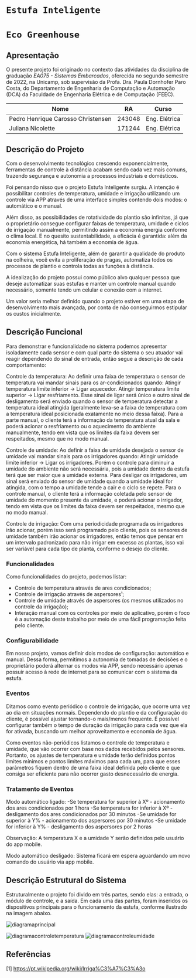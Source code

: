# `Estufa Inteligente`
# `Eco Greenhouse`

## Apresentação

O presente projeto foi originado no contexto das atividades da disciplina de graduação *EA075 - Sistemas Embarcados*, 
oferecida no segundo semestre de 2022, na Unicamp, sob supervisão da Profa. Dra. Paula Dornhofer Paro Costa, do Departamento de Engenharia de Computação e Automação (DCA) da Faculdade de Engenharia Elétrica e de Computação (FEEC).

|Nome  | RA | Curso|
|--|--|--|
| Pedro Henrique Carosso Christensen  | 243048  | Eng. Elétrica|
| Juliana Nicolette  | 171244  | Eng. Elétrica|


## Descrição do Projeto
Com o desenvolvimento tecnológico crescendo exponencialmente, ferramentas de controle à distância acabam sendo cada vez mais comuns, trazendo segurança e autonomia a processos industriais e domésticos.

Foi pensando nisso que o projeto Estufa Inteligente surgiu. A intenção é possibilitar controles de temperatura, umidade e irrigação utilizando um controle via APP através de uma interface simples contendo dois modos: o automático e o manual.

Além disso, as possibilidades de rotatividade do plantio são infinitas, já que o proprietário consegue configurar faixas de temperatura, umidade e ciclos de irrigação manualmente, permitindo assim a economia energia conforme o clima local. E no quesito sustentabilidade, a eficácia é garantida: além da economia energética, há também a economia de água.

Com o sistema Estufa Inteligente, além de garantir a qualidade do produto na colheira, você evita a proliferação de pragas, automatiza todos os processos de plantio e controla todas as funções à distância.

A idealização do projeto possui como público alvo qualquer pessoa que deseje automatizar suas estufas e manter um controle manual quando necessário, somente tendo um celular e conexão com a internet.

Um valor seria melhor definido quando o projeto estiver em uma etapa de desenvolvimento mais avançada, por conta de não conseguirmos estipular os custos inicialmente. 

## Descrição Funcional
Para demonstrar e funcionalidade no sistema podemos apresentar isoladamente cada sensor e com qual parte do sistema o seu atuador vai reagir dependendo do sinal de entrada, então segue a descrição de cada comportamento:

Controle da temperatura: Ao definir uma faixa de temperatura o sensor de temperatura vai mandar sinais para os ar-condicionados quando: Atingir temperatura limite inferior -> Ligar aquecedor. Atingir temperatura limite superior -> Ligar resfriamento. Esse sinal de ligar será único e outro sinal de desligamento será enviado quando o sensor de temperatura detectar a temperatura ideal atingida (geralmente leva-se a faixa de temperatura com a temperatura ideal posicionada exatamente no meio dessa faixa).
Para a parte manual, o cliente terá a informação da temperatura atual da sala e poderá acionar o resfriamento ou o aquecimento do ambiente manualmente, tendo em vista que os limites da faixa devem ser respeitados, mesmo que no modo manual.

Controle de umidade: Ao definir a faixa de umidade desejada o sensor de umidade vai mandar sinais para os irrigadores quando: Atingir umidade limite inferior -> Ligar os irrigadores. Porém o controle para diminuir a umidade do ambiente não será necessária, pois a umidade dentro da estufa terá que ser maior que a umidade externa. Para desligar os irrigadores, um sinal será enviado do sensor de umidade quando a umidade ideal for atingida, com o tempo a umidade tende a cair e o ciclo se repete.
Para o controle manual, o cliente terá a informação coletada pelo sensor de umidade do momento presente da umidade, e poderá acionar o irrigador, tendo em vista que os limites da faixa devem ser respeitados, mesmo que no modo manual.

Controle de irrigação: Com uma periodicidade programada os irrigadores irão acionar, porém isso será programado pelo cliente, pois os sensores de umidade também irão acionar os irrigadores, então temos que pensar em um intervalo padronizado para não irrigar em excesso as plantas, isso vai ser variável para cada tipo de planta, conforme o desejo do cliente.


### Funcionalidades
Como funcionalidades do projeto, podemos listar:
- Controle de temperatura através de ares condicionados;
- Controle de irrigação através de aspersores¹;  
- Controle de umidade através de aspersores (os mesmos utilizados no controle da irrigação);
- Interação manual com os controles por meio de aplicativo, porém o foco é a automação deste trabalho por meio de uma fácil programação feita pelo cliente.

### Configurabilidade
Em nosso projeto, vamos definir dois modos de configuração: automático e manual. Dessa forma, permitimos a autonomia de tomadas de decisões e o proprietário poderá alternar os modos via APP, sendo necessário apenas possuir acesso à rede de internet para se comunicar com o sistema da estufa.

### Eventos
Ditamos como evento periódico o controle de irrigação, que ocorre uma vez ao dia em situações normais. Dependendo do plantio e da configuração do cliente, é possível ajustar tornando-o mais/menos frequente. É possível configurar também o tempo de duração da irrigação para cada vez que ela for ativada, buscando um melhor aproveitamento e economia de água.

Como eventos não-periódicos listamos o controle de temperatura e umidade, que vão ocorrer com base nos dados recebidos pelos sensores. Portanto, os ajustes de temperatura e umidade terão definidos pontos limites mínimos e pontos limites máximos para cada um, para que esses parâmetros fiquem dentro de uma faixa ideal definida pelo cliente e que consiga ser eficiente para não ocorrer gasto desnecessário de energia.


### Tratamento de Eventos
Modo automático ligado:
  -Se temperatura for superior à Xº - acionamento dos ares condicionados por 1 hora
  -Se temperatura for inferior à Xº - desligamento dos ares condicionados por 30 minutos
  -Se umidade for superior à Y% - acionamento dos aspersores por 30 minutos
  -Se umidade for inferior à Y% - desligamento dos aspersores por 2 horas

Observação: A temperatura X e a umidade Y serão definidos pelo usuário do app mobile.

Modo automático desligado: Sistema ficará em espera aguardando um novo comando do usuário via app mobile.


## Descrição Estrutural do Sistema
Estruturalmente o projeto foi divido em três partes, sendo elas: a entrada, o módulo de controle, e a saída. Em cada uma das partes, foram inseridos os dispositivos principais para o funcionamento da estufa, conforme ilustrado na imagem abaixo.

![diagramaprincipal](https://user-images.githubusercontent.com/113607245/191366997-67bf3240-c23d-4b10-90c9-e71ffb440ee0.png)

![diagramacontroletemperatura](https://user-images.githubusercontent.com/113607245/191367051-de9a27ac-5c74-43c3-bffc-4759951f76da.png)
![diagramacontroleumidade](https://user-images.githubusercontent.com/113607245/191367053-6f095790-2c18-4e20-9bbc-e61497113d34.png)



## Referências
[1] https://pt.wikipedia.org/wiki/Irriga%C3%A7%C3%A3o
